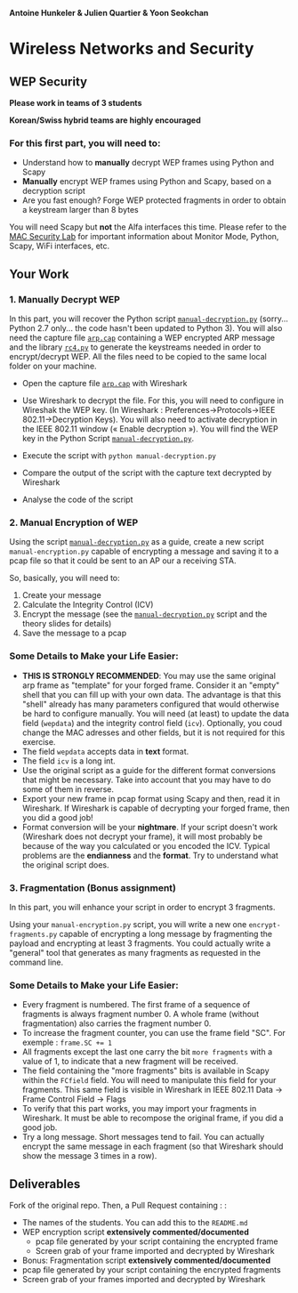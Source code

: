 **Antoine Hunkeler & Julien Quartier & Yoon Seokchan**


# Wireless Networks and Security

## WEP Security


__Please work in teams of 3 students__

__Korean/Swiss hybrid teams are highly encouraged__

### For this first part, you will need to:

* Understand how to __manually__ decrypt WEP frames using Python and Scapy 
* __Manually__ encrypt WEP frames using Python and Scapy, based on a decryption script
* Are you fast enough? Forge WEP protected fragments in order to obtain a keystream larger than 8 bytes


You will need Scapy but __not__ the Alfa interfaces this time. Please refer to the [MAC Security Lab](https://github.com/arubinst/SU19-WLANSec-Lab1-MAC) for important information about Monitor Mode, Python, Scapy, WiFi interfaces, etc.


## Your Work

### 1. Manually Decrypt WEP

In this part, you will recover the Python script [`manual-decryption.py`](./files/manual-decryption.py) (sorry... Python 2.7 only... the code hasn't been updated to Python 3). You will also need the capture file [`arp.cap`](./files/arp.cap) containing a WEP encrypted ARP message and the library [`rc4.py`](./files/rc4.py) to generate the keystreams needed in order to encrypt/decrypt WEP. All the files need to be copied to the same local folder on your machine.

- Open the capture file [`arp.cap`](./files/arp.cap) with Wireshark
   
- Use Wireshark to decrypt the file. For this, you will need to configure in Wireshak the WEP key. (In Wireshark : Preferences&rarr;Protocols&rarr;IEEE 802.11&rarr;Decryption Keys). You will also need to activate decryption in the IEEE 802.11 window (« Enable decryption »). You will find the WEP key in the Python Script [`manual-decryption.py`](./files/manual-decryption.py).
   
- Execute the script with `python manual-decryption.py`
   
- Compare the output of the script with the capture text decrypted by Wireshark
   
- Analyse the code of the script



### 2. Manual Encryption of WEP

Using the script [`manual-decryption.py`](./files/manual-decryption.py) as a guide, create a new script `manual-encryption.py` capable of encrypting a message and saving it to a pcap file so that it could be sent to an AP our a receiving STA.

So, basically, you will need to:

1. Create your message
2. Calculate the Integrity Control (ICV)
3. Encrypt the message (see the [`manual-decryption.py`](./files/manual-decryption.py) script and the theory slides for details)
4. Save the message to a pcap


### Some Details to Make your Life Easier:

- __THIS IS STRONGLY RECOMMENDED__: You may use the same original arp frame as "template" for your forged frame. Consider it an "empty" shell that you can fill up with your own data. The advantage is that this "shell" already has many parameters configured that would otherwise be hard to configure manually. You will need (at least) to update the data field (`wepdata`) and the integrity control field (`icv`). Optionally, you coud change the MAC adresses and other fields, but it is not required for this exercise. 
- The field `wepdata` accepts data in __text__ format.
- The field `icv` is a long int.
- Use the original script as a guide for the different format conversions that might be necessary. Take into account that you may have to do some of them in reverse.
- Export your new frame in pcap format using Scapy and then, read it in Wireshark. If Wireshark is capable of decrypting your forged frame, then you did a good job!
- Format conversion will be your __nightmare__. If your script doesn't work (Wireshark does not decrypt your frame), it will most probably be because of the way you calculated or you encoded the ICV. Typical problems are the __endianness__ and the __format__. Try to understand what the original script does. 


### 3. Fragmentation (Bonus assignment)

In this part, you will enhance your script in order to encrypt 3 fragments.

Using your `manual-encryption.py` script, you will write a new one `encrypt-fragments.py` capable of encrypting a long message by fragmenting the payload and encrypting at least 3 fragments. You could actually write a "general" tool that generates as many fragments as requested in the command line.

### Some Details to Make your Life Easier:

- Every fragment is numbered. The first frame of a sequence of fragments is always fragment number 0. A whole frame (without fragmentation) also carries the fragment number 0.
- To increase the fragment counter, you can use the frame field "SC". For exemple : `frame.SC += 1`
- All fragments except the last one carry the bit `more fragments` with a value of 1, to indicate that a new fragment will be received.
- The field containing the "more fragments" bits is available in Scapy within the `FCfield` field. You will need to manipulate this field for your fragments. This same field is visible in Wireshark in IEEE 802.11 Data &rarr; Frame Control Field &rarr; Flags
- To verify that this part works, you may import your fragments in Wireshark. It must be able to recompose the original frame, if you did a good job.
- Try a long message. Short messages tend to fail. You can actually encrypt the same message in each fragment (so that Wireshark should show the message 3 times in a row).


## Deliverables

Fork of the original repo. Then, a Pull Request containing : :

- The names of the students. You can add this to the ```README.md```
- WEP encryption script __extensively commented/documented__
  - pcap file generated by your script containing the encrypted frame
  - Screen grab of your frame imported and decrypted by Wireshark
-	Bonus: Fragmentation script __extensively commented/documented__
  - pcap file generated by your script containing the encrypted fragments
  - Screen grab of your frames imported and decrypted by Wireshark 
